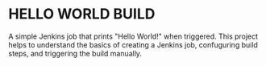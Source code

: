 # HELLO WORLD BUILD

A simple Jenkins job that prints "Hello World!" when triggered.
This project helps to understand the basics of creating a Jenkins job, confuguring build steps, and triggering the build manually.

